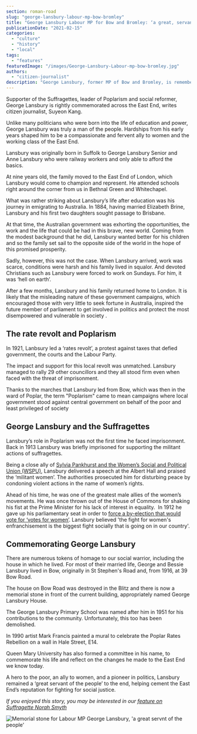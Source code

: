 ```yaml
---
section: roman-road
slug: "george-lansbury-labour-mp-bow-bromley"
title: "George Lansbury Labour MP for Bow and Bromley: ‘a great, servant to the people’"
publicationDate: "2021-02-15"
categories: 
  - "culture"
  - "history"
  - "local"
tags: 
  - "features"
featuredImage: "/images/George-Lansbury-Labour-mp-bow-bromley.jpg"
authors: 
  - "citizen-journalist"
description: "George Lansbury, former MP of Bow and Bromley, is remembered by all for his immense devotion to the people of the East End. Unlike many politicians who were born into the life of education and power, George Lansbury was truly a man of the people. Hardships from his early years shaped him to be a compassionate and fervent ally to women and the working class of the East End."
---
```


Supporter of the Suffragettes, leader of Poplarism and social reformer, George Lansbury is rightly commemorated across the East End, writes citizen journalist, Suyeon Kang.

Unlike many politicians who were born into the life of education and power, George Lansbury was truly a man of the people. Hardships from his early years shaped him to be a compassionate and fervent ally to women and the working class of the East End.

Lansbury was originally born in Suffolk to George Lansbury Senior and Anne Lansbury who were railway workers and only able to afford the basics. 

At nine years old, the family moved to the East End of London, which Lansbury would come to champion and represent. He attended schools right around the corner from us in Bethnal Green and Whitechapel.

What was rather striking about Lansbury’s life after education was his journey in emigrating to Australia. In 1884, having married Elizabeth Brine, Lansbury and his first two daughters sought passage to Brisbane. 

At that time, the Australian government was exhorting the opportunities, the work and the life that could be had in this brave, new world. Coming from the modest background that he did, Lansbury wanted better for his children and so the family set sail to the opposite side of the world in the hope of this promised prosperity.

Sadly, however, this was not the case. When Lansbury arrived, work was scarce, conditions were harsh and his family lived in squalor. And devoted Christians such as Lansbury were forced to work on Sundays. For him, it was ‘hell on earth’. 

After a few months, Lansbury and his family returned home to London. It is likely that the misleading nature of these government campaigns, which encouraged those with very little to seek fortune in Australia, inspired the future member of parliament to get involved in politics and protect the most disempowered and vulnerable in society .

## The rate revolt and Poplarism 

In 1921, Lanbsury led a ‘rates revolt’, a protest against taxes that defied government, the courts and the Labour Party.

The impact and support for this local revolt was unmatched. Lansbury managed to rally 29 other councillors and they all stood firm even when faced with the threat of imprisonment.

Thanks to the marches that Lansbury led from Bow, which was then in the ward of Poplar, the term "Poplarism" came to mean campaigns where local government stood against central government on behalf of the poor and least privileged of society

## George Lansbury and the Suffragettes

Lansbury’s role in Poplarism was not the first time he faced imprisonment. Back in 1913 Lansbury was briefly imprisoned for supporting the militant actions of suffragettes. 

Being a close ally of [Sylvia Pankhurst and the Women’s Social and Political Union (WSPU)](https://romanroadlondon.com/sylvia-pankhursts-east-london-toy-factory/), Lansbury delivered a speech at the Albert Hall and praised the ‘militant women’. The authorities prosecuted him for disturbing peace by condoning violent actions in the name of women’s rights.

Ahead of his time, he was one of the greatest male allies of the women’s movements. He was once thrown out of the House of Commons for shaking his fist at the Prime Minister for his lack of interest in equality.  In 1912 he gave up his parliamentary seat in order to [force a by-election that would vote for ‘votes for women’](https://www.parliament.uk/about/living-heritage/transformingsociety/electionsvoting/womenvote/case-studies-women-parliament/suffragettes-in-trousers/george-lansbury/). Lansbury believed 'the fight for women's enfranchisement is the biggest fight socially that is going on in our country'.

## Commemorating George Lansbury

There are numerous tokens of homage to our social warrior, including the house in which he lived. For most of their married life, George and Bessie Lansbury lived in Bow, originally in St Stephen's Road and, from 1916, at 39 Bow Road. 

The house on Bow Road was destroyed in the Blitz and there is now a memorial stone in front of the current building, appropriately named George Lansbury House.

The George Lansbury Primary School was named after him in 1951 for his contributions to the community. Unfortunately, this too has been demolished. 

In 1990 artist Mark Francis painted a mural to celebrate the Poplar Rates Rebellion on a wall in Hale Street, E14. 

Queen Mary University has also formed a committee in his name, to commemorate his life and reflect on the changes he made to the East End we know today.

A hero to the poor, an ally to women, and a pioneer in politics, Lansbury remained a ‘great servant of the people’ to the end, helping cement the East End’s reputation for fighting for social justice. 

_If you enjoyed this story, you may be interested in our [feature on Suffragette Norah Smyth](https://romanroadlondon.com/suffragette-norah-smyth-life/)_

![Memorial stone for Labour MP George Lansbury, 'a great servnt of the people'](/images/George-Lansbury-memorial-stone.jpg)
